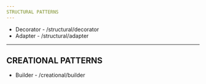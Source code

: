 ```yaml
---
STRUCTURAL PATTERNS
---
```

- Decorator - /structural/decorator
- Adapter - /structural/adapter

---
CREATIONAL PATTERNS
---
- Builder - /creational/builder